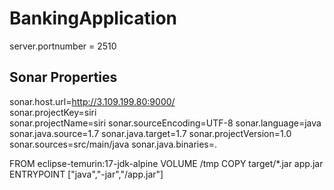# BankingApplication
server.portnumber = 2510

Sonar Properties
---------------------------------------
sonar.host.url=http://3.109.199.80:9000/ <br />
sonar.projectKey=siri <br />
sonar.projectName=siri
sonar.sourceEncoding=UTF-8
sonar.language=java
sonar.java.source=1.7
sonar.java.target=1.7
sonar.projectVersion=1.0
sonar.sources=src/main/java
sonar.java.binaries=.




FROM eclipse-temurin:17-jdk-alpine
VOLUME /tmp
COPY target/*.jar app.jar
ENTRYPOINT ["java","-jar","/app.jar"]
